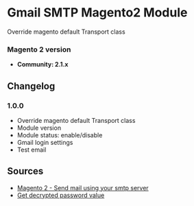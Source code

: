 # Gmail SMTP Magento2 Module
Override magento default Transport class

### Magento 2 version
* **Community: 2.1.x**

## Changelog
  
### 1.0.0
* Override magento default Transport class
* Module version
* Module status: enable/disable
* Gmail login settings
* Test email

## Sources
* [Magento 2 - Send mail using your smtp server](https://webkul.com/blog/magento-2-send-mail-using-your-smtp-detail/)
* [Get decrypted password value](https://magento.stackexchange.com/a/126874/56025)